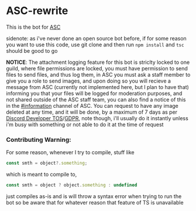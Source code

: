 # ASC-rewrite

This is the bot for [ASC](https://discord.gg/Y3WpFhs)

sidenote: as i've never done an open source bot before, if for some reason you want to use this code, use git clone and then run `npm install` and `tsc` should be good to go

**NOTICE**: The attachment logging feature for this bot is striclty locked to one guild, where file permissions are locked, you must have permission to send files to send files, and thus log them, in ASC you must ask a staff member to give you a role to send images, and upon doing so you will recieve a message from ASC (currently not implemented here, but I plan to have that) informing you that your files will be logged for moderation purposes, and not shared outside of the ASC staff team, you can also find a notice of this in the [#information](https://discordapp.com/channels/539355100397699092/635215364950851659/635228376692424714) channel of ASC.
You can request to have any image deleted at any time, and it will be done, by a maximum of 7 days as per [Discord Developer TOS](https://discordapp.com/developers/docs/legal)/[GDPR](https://gdpr-info.eu/), note though, i'll usually do it instantly unless i'm busy with something or not able to do it at the time of request

### Contributing Warning:

For some reason, whenever I try to compile, stuff like
```js
const smth = object?.something;
```
which is meant to compile to,
```js
const smth = object ? object.something : undefined
```
just compiles as-is and is will throw a syntax error when trying to run the bot
so be aware that for whatever reason that feature of TS is unavailable